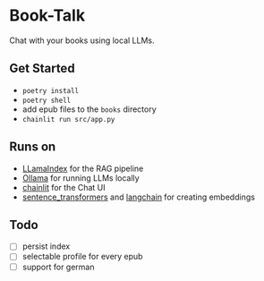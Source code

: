 # Book-Talk

Chat with your books using local LLMs.

## Get Started

- `poetry install`
- `poetry shell`
- add epub files to the `books` directory
- `chainlit run src/app.py`

## Runs on

- [LLamaIndex](https://www.llamaindex.ai/) for the RAG pipeline
- [Ollama](https://ollama.com/) for running LLMs locally
- [chainlit](https://docs.chainlit.io/get-started/overview) for the Chat UI
- [sentence_transformers](https://www.sbert.net/) and [langchain](https://www.langchain.com/) for creating embeddings

## Todo

- [ ] persist index
- [ ] selectable profile for every epub
- [ ] support for german
